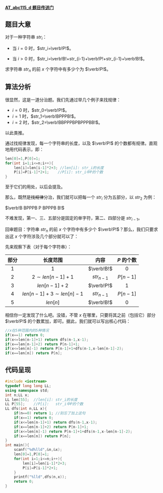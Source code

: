 
#### [AT_abc115_d 题目传送门](https://www.luogu.com.cn/problem/AT_abc115_d)

## 题目大意
对于一种字符串 $str_i$：

- 当 $i=0$ 时，$str_i=\verb!P!$。

- 当 $i>0$ 时，$str_i=\verb!B!+str_{i-1}+\verb!P!+str_{i-1}+\verb!B!$。

求字符串 $str_n$ 的前 $x$ 个字符中有多少个为 $\verb!P!$。

## 算法分析
很显然，这是一道分治题。我们先通过举几个例子来找规律：

- $i=0$ 时，$str_0=\verb!P!$。
- $i=1$ 时，$str_1=\verb!BPPPB!$。
- $i=2$ 时，$str_2=\verb!BBPPPBPBPPPBB!$。

以此类推。

通过找规律发现，每一个字符串的长度，以及 $\verb!P!$ 的个数都有规律。直观地用代码表示，即：
```cpp
len[0]=1,P[0]=1;
for(int i=1;i<=n;i++){
	len[i]=len[i-1]*2+3; //len[i]: str_i的长度
	P[i]=P[i-1]*2+1;    //P[i]: str_i中P的个数
} 
```
至于它们的用处，以后会提及。

那么，既然是~~找规律~~分治，我们就可以把每一个 $str_i$ 分为五部分，以 $str_2$ 为例：

$\verb!B BPPPB P BPPPB B!$

不难发现，第一、三、五部分是固定的单字符，第二、四部分是 $str_{i-1}$。

回审题目：字符串 $str_n$ 的前 $x$ 个字符中有多少个 $\verb!P!$？那么，我们只要求出这 $x$ 个字符涉及几个部分就可以了：

先来观察下表（对于每个字符串）：

| 部分 | 长度范围 | 内容 | $P$ 的个数 |
| :----------: | :----------: | :----------: | :----------: |
| $1$ | $1$ | $\verb!B!$ | $0$ |
|$2$  |$2\sim len[n-1]+1$  | $str_{n-1}$ | $P[n-1]$ |
| $3$ | $len[n-1]+2$ | $\verb!P!$ | $1$ |
| $4$ | $len[n-1]+3\sim len[n]-1$ |$str_{n-1}$  |$P[n-1]$ |
| $5$ | $len[n]$ |$\verb!B!$ | $0$ |

相信你一定发现了什么吧。没错，不管 $x$ 在哪里，只要将其之前（包括它）部分 $\verb!P!$ 的个数累加，即可。据此，我们就可以写出核心代码：
```cpp
//x在5种范围内的5种情况
if(x==1) return 0;
if(x<=len[n-1]+1) return dfs(n-1,x-1);
if(x==len[n-1]+2) return P[n-1]+1;
if(x<=len[n]-1) return P[n-1]+1+dfs(n-1,x-len[n-1]-2);
if(x==len[n]) return P[n];
```
## 代码呈现
```cpp
#include <iostream>
typedef long long LL;
using namespace std;
int n;LL x;
LL len[55];  //len[i]: str_i的长度 
LL P[55];    //P[i]:   str_i中P的个数 
LL dfs(int n,LL x){  
	if(n==0) return 1; //别忘了加上这句 
	if(x==1) return 0;
	if(x<=len[n-1]+1) return dfs(n-1,x-1);
	if(x==len[n-1]+2) return P[n-1]+1;
	if(x<=len[n]-1) return P[n-1]+1+dfs(n-1,x-len[n-1]-2);
	if(x==len[n]) return P[n];
}
int main(){
	scanf("%d%lld",&n,&x);
	len[0]=1,P[0]=1;
	for(int i=1;i<=n;i++){
		len[i]=len[i-1]*2+3;
		P[i]=P[i-1]*2+1;
	} 
	printf("%lld",dfs(n,x));  
    return 0;
}
```


